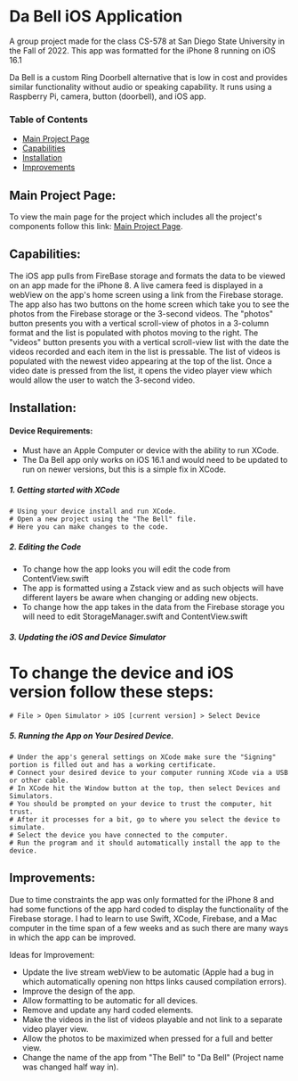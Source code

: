 # Da Bell iOS Application
A group project made for the class CS-578 at San Diego State University in the Fall of 2022.
This app was formatted for the iPhone 8 running on iOS 16.1

Da Bell is a custom Ring Doorbell alternative that is low in cost and provides similar functionality without audio or speaking capability. It runs using a Raspberry Pi, camera, button (doorbell), and iOS app.

### Table of Contents
- [Main Project Page](#project-home)
- [Capabilities](#capabilities)
- [Installation](#installation)
- [Improvements](#improvements)

## Main Project Page:

To view the main page for the project which includes all the project's components follow this link: [Main Project Page](https://github.com/Amark18/Da-Bell).

## Capabilities:

The iOS app pulls from FireBase storage and formats the data to be viewed on an app made for the iPhone 8. A live camera feed is displayed in a webView on the app's home screen using a link from the Firebase storage. The app also has two buttons on the home screen which take you to see the photos from the Firebase storage or the 3-second videos. The "photos" button presents you with a vertical scroll-view of photos in a 3-column format and the list is populated with photos moving to the right. The "videos" button presents you with a vertical scroll-view list with the date the videos recorded and each item in the list is pressable. The list of videos is populated with the newest video appearing at the top of the list. Once a video date is pressed from the list, it opens the video player view which would allow the user to watch the 3-second video.

## Installation:

#### Device Requirements:
- Must have an Apple Computer or device with the ability to run XCode.
- The Da Bell app only works on iOS 16.1 and would need to be updated to run on newer versions, but this is a simple fix in XCode.

##### 1. Getting started with XCode
```shell
# Using your device install and run XCode.
# Open a new project using the "The Bell" file.
# Here you can make changes to the code.
```

##### 2. Editing the Code
- To change how the app looks you will edit the code from ContentView.swift
- The app is formatted using a Zstack view and as such objects will have different layers be aware when changing or adding new objects.
- To change how the app takes in the data from the Firebase storage you will need to edit StorageManager.swift and ContentView.swift

##### 3. Updating the iOS and Device Simulator
# To change the device and iOS version follow these steps:
```shell
# File > Open Simulator > iOS [current version] > Select Device
```

##### 5. Running the App on Your Desired Device.
```shell
# Under the app's general settings on XCode make sure the "Signing" portion is filled out and has a working certificate.
# Connect your desired device to your computer running XCode via a USB or other cable.
# In XCode hit the Window button at the top, then select Devices and Simulators.
# You should be prompted on your device to trust the computer, hit trust.
# After it processes for a bit, go to where you select the device to simulate.
# Select the device you have connected to the computer.
# Run the program and it should automatically install the app to the device.
```
  
## Improvements:

Due to time constraints the app was only formatted for the iPhone 8 and had some functions of the app hard coded to display the functionality of the Firebase storage. I had to learn to use Swift, XCode, Firebase, and a Mac computer in the time span of a few weeks and as such there are many ways in which the app can be improved. 

Ideas for Improvement:
 - Update the live stream webView to be automatic (Apple had a bug in which automatically opening non https links caused compilation errors).
 - Improve the design of the app.
 - Allow formatting to be automatic for all devices.
 - Remove and update any hard coded elements.
 - Make the videos in the list of videos playable and not link to a separate video player view.
 - Allow the photos to be maximized when pressed for a full and better view.
 - Change the name of the app from "The Bell" to "Da Bell" (Project name was changed half way in).
